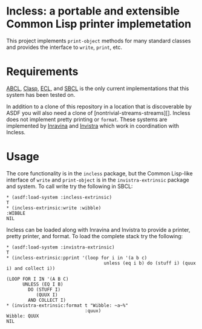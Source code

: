 # Incless: a portable and extensible Common Lisp printer implemetation

This project implements `print-object` methods for many standard
classes and provides the interface to `write`, `print`, etc.

# Requirements

[ABCL][], [Clasp][], [ECL][], and [SBCL][] is the only current
implementations that this system has been tested on. 

In addition to a clone of this repository in a location that is
discoverable by ASDF you will also need a clone of
[nontrivial-streams-streams][].  Incless does not implement pretty
printing or `format`. These systems are implemented by [Inravina][]
and [Invistra][] which work in coordination with Incless.

# Usage

The core functionality is in the `incless` package, but the Common
Lisp-like interface of `write` and `print-object` is in the
`invistra-extrinsic` package and system. To call write try the
following in SBCL:

```
* (asdf:load-system :incless-extrinsic)
T
* (incless-extrinsic:write :wibble)
:WIBBLE
NIL
```

Incless can be loaded along with Inravina and Invistra to provide a
printer, pretty printer, and format. To load the complete stack try
the following:

```
* (asdf:load-system :invistra-extrinsic)
T
* (incless-extrinsic:pprint '(loop for i in '(a b c) 
                                    unless (eq i b) do (stuff i) (quux i) and collect i))

(LOOP FOR I IN '(A B C)
      UNLESS (EQ I B)
        DO (STUFF I)
           (QUUX I)
        AND COLLECT I)
* (invistra-extrinsic:format t "Wibble: ~a~%"
                             :quux)
Wibble: QUUX
NIL
```

[ABCL]: https://armedbear.common-lisp.dev/
[CLASP]: https://github.com/clasp-developers/clasp
[ECL]: https://ecl.common-lisp.dev/
[Inravina]: https://github.com/s-expressionists/Inravina
[Invistra]: https://github.com/s-expressionists/Invistra
[SBCL]: http://sbcl.org
[SICL]: https://github.com/robert-strandh/SICL
[nontrivial-gray-streams]: https://github.com/yitzchak/nontrivial-gray-streams

